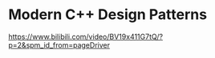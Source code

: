 # Modern C++ Design Patterns

https://www.bilibili.com/video/BV19x411G7tQ/?p=2&spm_id_from=pageDriver